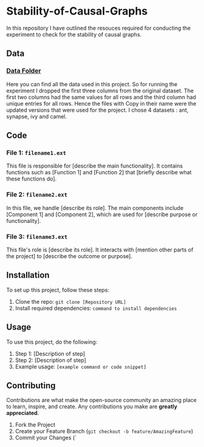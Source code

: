 # Stability-of-Causal-Graphs

In this repository I have outlined the resouces required for conducting the experiment to check for the stability of causal graphs. 

## Data

### [Data Folder](https://github.com/Aoishi28/Stability-of-Causal-Graphs/tree/main/data)
Here you can find all the data used in this project. So for running the experiment I dropped the first three columns from the original dataset. The first two columns had the same values for all rows and the third column had unique entries for all rows. Hence the files with Copy in their name were the updated versions that were used for the project. I chose 4 datasets : ant, synapse, ivy and camel.

## Code

### File 1: `filename1.ext`
This file is responsible for [describe the main functionality]. It contains functions such as [Function 1] and [Function 2] that [briefly describe what these functions do].

### File 2: `filename2.ext`
In this file, we handle [describe its role]. The main components include [Component 1] and [Component 2], which are used for [describe purpose or functionality].

### File 3: `filename3.ext`
This file's role is [describe its role]. It interacts with [mention other parts of the project] to [describe the outcome or purpose].

## Installation
To set up this project, follow these steps:
1. Clone the repo: `git clone [Repository URL]`
2. Install required dependencies: `command to install dependencies`

## Usage
To use this project, do the following:
1. Step 1: [Description of step]
2. Step 2: [Description of step]
3. Example usage: `[example command or code snippet]`

## Contributing
Contributions are what make the open-source community an amazing place to learn, inspire, and create. Any contributions you make are **greatly appreciated**.

1. Fork the Project
2. Create your Feature Branch (`git checkout -b feature/AmazingFeature`)
3. Commit your Changes (`
